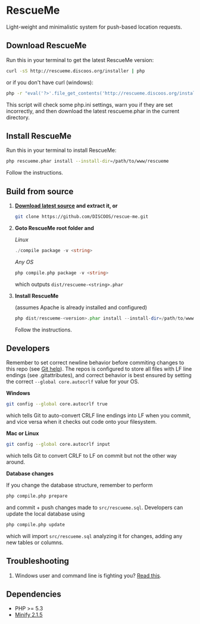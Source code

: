 RescueMe
========

Light-weight and minimalistic system for push-based location requests.

Download RescueMe
-----------------

Run this in your terminal to get the latest RescueMe version:

```bash
curl -sS http://rescueme.discoos.org/installer | php
```

or if you don't have curl (windows):

```bash
php -r "eval('?>'.file_get_contents('http://rescueme.discoos.org/installer'));"
```    
This script will check some php.ini settings, warn you if they are set incorrectly, 
and then download the latest rescueme.phar in the current directory. 

Install RescueMe
----------------

Run this in your terminal to install RescueMe:
```bash
php rescueme.phar install --install-dir=/path/to/www/rescueme
```

Follow the instructions.

Build from source
-----------------

1. **<a href="https://github.com/DISCOOS/rescue-me/archive/master.zip">Download latest source</a> and extract it, or**

    ```bash
    git clone https://github.com/DISCOOS/rescue-me.git
    ```

2. **Goto RescueMe root folder and**

    *Linux*

    ```php
    ./compile package -v <string>
    ```

    *Any OS*

    ```php
    php compile.php package -v <string>
    ```
    which outputs `dist/rescueme-<string>.phar` 


3. **Install RescueMe**

   (assumes Apache is already installed and configured)

    ```php
    php dist/rescueme-<version>.phar install --install-dir=/path/to/www/rescueme
    ```
    Follow the instructions.

Developers
----------

Remember to set correct newline behavior before commiting changes to this repo 
(see [Git help](https://help.github.com/articles/dealing-with-line-endings)). The repos 
is configured to store all files with LF line endings (see .gitattributes), and correct 
behavior is best ensured by setting the correct `--global core.autocrlf` value for your OS. 

**Windows**
```bash
git config --global core.autocrlf true
```
which tells Git to auto-convert CRLF line endings into LF when you commit, and vice 
versa when it checks out code onto your filesystem.

**Mac or Linux**
```bash
git config --global core.autocrlf input
```
which tells Git to convert CRLF to LF on commit but not the other way around.

**Database changes**

If you change the database structure, remember to perform
```bash
php compile.php prepare
```
and commit + push changes made to `src/rescueme.sql`. Developers can update the local 
database using
```bash
php compile.php update
```
which will import `src/rescueme.sql` analyzing it for changes, adding any new tables or columns. 

Troubleshooting
---------------

1. Windows user and command line is fighting you? [Read this](http://php.net/manual/en/install.windows.commandline.php).

Dependencies
------------

* PHP >= 5.3
* [Minify 2.1.5](https://minify.googlecode.com/files/minify-2.1.5.zip)
